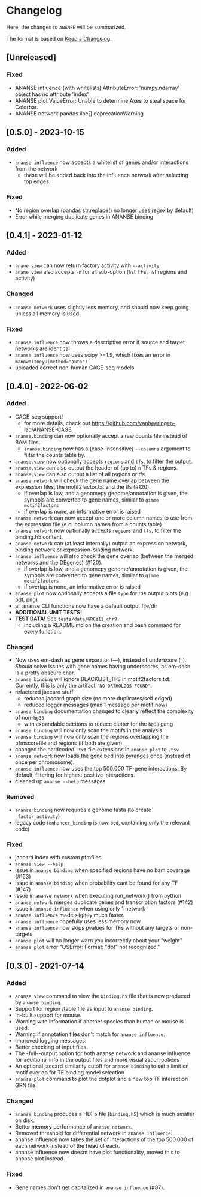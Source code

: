 # Changelog

Here, the changes to `ANANSE` will be summarized.

The format is based on [Keep a Changelog](http://keepachangelog.com/en/1.0.0/).

## [Unreleased]

### Fixed
- ANANSE influence (with whitelists) AttributeError: 'numpy.ndarray' object has no attribute 'index'
- ANANSE plot ValueError: Unable to determine Axes to steal space for Colorbar.
- ANANSE network pandas.iloc[] deprecationWarning

## [0.5.0] - 2023-10-15

### Added
- `ananse influence` now accepts a whitelist of genes and/or interactions from the network
  - these will be added back into the influence network after selecting top edges.

### Fixed
- No region overlap (pandas str.replace() no longer uses regex by default)
- Error while merging duplicate genes in ANANSE binding

## [0.4.1] - 2023-01-12

### Added
- `anane view` can now return factory activity with `--activity`
- `anane view` also accepts `-n` for all sub-option (list TFs, list regions and activity)

### Changed
- `ananse network` uses slightly less memory, and should now keep going unless all memory is used.

### Fixed
- `ananse influence` now throws a descriptive error if source and target networks are identical
- `ananse influence` now uses scipy >=1.9, which fixes an error in `mannwhitneyu(method="auto")`
- uploaded correct non-human CAGE-seq models

## [0.4.0] - 2022-06-02

### Added
- CAGE-seq support!
  - for more details, check out https://github.com/vanheeringen-lab/ANANSE-CAGE
- `ananse.binding` can now optionally accept a raw counts file instead of BAM files.
  - `ananse.binding` now has a (case-insensitive) `--columns` argument to filter the counts table by.
- `ananse.view` now optionally accepts `regions` and `tfs`, to filter the output.
- `ananse.view` can also output the header of (up to) `n` TFs & regions.
- `ananse.view` can also output a list of all regions or tfs.
- `ananse network` will check the gene name overlap between the expression files, the motif2factor.txt and the tfs (#120).
  - if overlap is low, and a genomepy genome/annotation is given, the symbols are converted to gene names, similar to `gimme motif2factors`
  - if overlap is none, an informative error is raised
- `ananse network` can now accept one or more column names to use from the expression file (e.g. column names from a counts table)
- `ananse network` now optionally accepts `regions` and `tfs`, to filter the binding.h5 content.
- `ananse network` can (at least internally) output an expression network, binding network or expression-binding network.
- `ananse influence` will also check the gene overlap (between the merged networks and the DEgenes) (#120).
  - if overlap is low, and a genomepy genome/annotation is given, the symbols are converted to gene names, similar to `gimme motif2factors`
  - if overlap is none, an informative error is raised
- `ananse plot` now optionally accepts a file `type` for the output plots (e.g. pdf, png)
- all ananse CLI functions now have a default output file/dir
- **ADDITIONAL UNIT TESTS!**
- **TEST DATA!** See `tests/data/GRCz11_chr9` 
  - including a README.md on the creation and bash command for every function.

### Changed

- Now uses em-dash as gene separator (—), instead of underscore (_). _Should_ solve issues with gene names having underscores, as em-dash is a pretty obscure char.
- `ananse binding` will ignore BLACKLIST_TFS in motif2factors.txt. Currently, this is only the artifact `"NO ORTHOLOGS FOUND"`.
- refactored jaccard stuff
  - reduced jaccard graph size (no more duplicates/self edged)
  - reduced logger messages (max 1 message per motif now)
- `ananse binding` documentation changed to clearly reflect the complexity of non-`hg38`
  - with expandable sections to reduce clutter for the `hg38` gang
- `ananse binding` will now only scan the motifs in the analysis
- `ananse binding` will now only scan the regions overlapping the pfmscorefile and regions (if both are given)
- changed the hardcoded `.txt` file extensions in `ananse plot` to `.tsv` 
- `ananse network` now loads the gene bed into pyranges once (instead of once per chromosome).
- `ananse influence` now uses the top 500.000 TF-gene interactions. By default, filtering for highest positive interactions.
- cleaned up `ananse --help` messages

### Removed

- `ananse binding` now requires a genome fasta (to create `_factor_activity`)
- legacy code (`enhancer_binding` is now `bed`, containing only the relevant code)

### Fixed
- jaccard index with custom pfmfiles
- `ananse view --help`
- issue in `ananse binding` when specified regions have no bam coverage (#153)
- issue in `ananse binding` when probability cant be found for any TF (#147)
- issue in `ananse network` when executing run_network() from python
- `ananse network` merges duplicate genes and transcription factors (#142)
- issue in `ananse influence` when using only 1 network
- `ananse influence` made ~~slightly~~ much faster.
- `ananse influence` hopefully uses less memory now.
- `ananse influence` now skips pvalues for TFs without any targets or non-targets.
- `ananse plot` will no longer warn you incorrectly about your "weight" 
- `ananse plot` error "OSError: Format: "dot" not recognized."


## [0.3.0] - 2021-07-14

### Added

- `ananse view` command to view the `binding.h5` file that is now produced by `ananse binding`.
- Support for region /table file as input to `ananse binding`.
- In-built support for mouse.
- Warning with information if another species than human or mouse is used.
- Warning if annotation files don't match for `ananse influence`.
- Improved logging messages.
- Better checking of input files.
- The -full--output option for both ananse network and ananse influence for additional info in the output files and more visualization options
- An optional jaccard similarity cutoff for `ananse binding` to set a limit on motif overlap for TF binding model selection
- `ananse plot` command to plot the dotplot and a new top TF interaction GRN file.


### Changed

- `ananse binding` produces a HDF5 file (`binding.h5`) which is much smaller on disk.
- Better memory performance of `ananse network`.
- Removed threshold for differential network in `ananse influence`.
- ananse influence now takes the set of  interactions of the top 500.000 of each network instead of the head of each.
- ananse influence now doesnt have plot functionality, moved this to ananse plot instead.


### Fixed

- Gene names don't get capitalized in `ananse influence` (#87).
